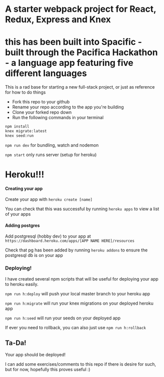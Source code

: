 # A starter webpack project for React, Redux, Express and Knex
# this has been built into Spacific - built through the Pacifica Hackathon - a language app featuring five different languages

This is a rad base for starting a new full-stack project, or just as reference for how to do things 

* Fork this repo to your github
* Rename your repo according to the app you're building
* Clone your forked repo down
* Run the following commands in your terminal

```sh
npm install
knex migrate:latest
knex seed:run

```

  `npm run dev` for bundling, watch and nodemon

  `npm start` only runs server (setup for heroku)


# Heroku!!!

#### Creating your app

Create your app with `heroku create [name]`

You can check that this was successful by running `heroku apps` to view a list of your apps


#### Adding postgres

Add postgresql (hobby dev) to your app at `https://dashboard.heroku.com/apps/[APP NAME HERE]/resources`

Check that pg has been added by running `heroku addons` to ensure the postgresql db is on your app


### Deploying!

I have created several npm scripts that will be useful for deploying your app to heroku easily.

`npm run h:deploy` will push your local master branch to your heroku app

`npm run h:migrate` will run your knex migrations on your deployed heroku app

`npm run h:seed` will run your seeds on your deployed app

If ever you need to rollback, you can also just use `npm run h:rollback`


## Ta-Da!
Your app should be deployed!

I can add some exercises/comments to this repo if there is desire for such, but for now, hopefully this proves useful :)
